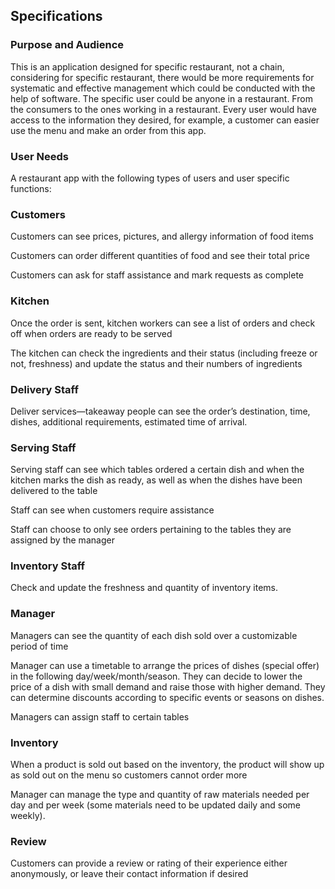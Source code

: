 ## Specifications
### Purpose and Audience
This is an application designed for specific restaurant, not a chain, considering for specific restaurant, there would
be more requirements for systematic and effective management which could be conducted with the help of software.
The specific user could be anyone in a restaurant. From the consumers to the ones working in a restaurant. Every user 
would have access to the information they desired, for example, a customer can easier use the menu and make an order 
from this app.

### User Needs

A restaurant app with the following types of users and user specific functions:

### Customers

Customers can see prices, pictures, and allergy information of food items 

Customers can order different quantities of food and see their total price 

Customers can ask for staff assistance and mark requests as complete 

### Kitchen

Once the order is sent, kitchen workers can see a list of orders and check off when orders are ready to be served 

The kitchen can check the ingredients and their status (including freeze or not, freshness) and update the status and their numbers of ingredients 

### Delivery Staff

Deliver services—takeaway people can see the order’s destination, time, dishes, additional requirements, estimated time of arrival. 

### Serving Staff

Serving staff can see which tables ordered a certain dish and when the kitchen marks the dish as ready, as well as when the dishes have been delivered to the table 

Staff can see when customers require assistance 

Staff can choose to only see orders pertaining to the tables they are assigned by the manager 

### Inventory Staff 

Check and update the freshness and quantity of inventory items. 

### Manager

Managers can see the quantity of each dish sold over a customizable period of time 

Manager can use a timetable to arrange the prices of dishes (special offer) in the following day/week/month/season. They can decide to lower the price of a dish with small demand and raise those with higher demand. They can determine discounts according to specific events or seasons on dishes. 

Managers can assign staff to certain tables 

### Inventory

When a product is sold out based on the inventory, the product will show up as sold out on the menu so customers cannot order more  

Manager can manage the type and quantity of raw materials needed per day and per week (some materials need to be updated daily and some weekly). 

### Review

Customers can provide a review or rating of their experience either anonymously, or leave their contact information if desired 
